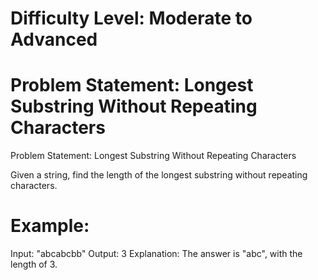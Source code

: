 # Difficulty Level: Moderate to Advanced

# Problem Statement: Longest Substring Without Repeating Characters

Problem Statement: Longest Substring Without Repeating Characters

Given a string, find the length of the longest substring without repeating characters.

# Example:

Input: "abcabcbb"
Output: 3
Explanation: The answer is "abc", with the length of 3.